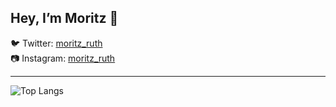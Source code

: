## Hey, I’m Moritz 👋

🐦 Twitter: [moritz_ruth](https://twitter.com/moritzruth)  
📷 Instagram: [moritz_ruth](https://instagram.com/moritz_ruth)

---

![Top Langs](https://github-readme-stats.vercel.app/api/top-langs/?username=moritzruth)
